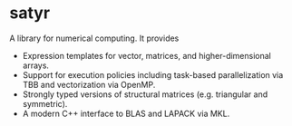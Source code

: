 # satyr
A library for numerical computing. It provides
* Expression templates for vector, matrices, and higher-dimensional arrays.
* Support for execution policies including task-based parallelization via TBB
and vectorization via OpenMP.
* Strongly typed versions of structural matrices (e.g. triangular and symmetric).
* A modern C++ interface to BLAS and LAPACK via MKL. 
